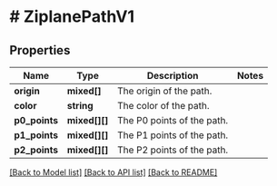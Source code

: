 # # ZiplanePathV1

## Properties

Name | Type | Description | Notes
------------ | ------------- | ------------- | -------------
**origin** | **mixed[]** | The origin of the path. |
**color** | **string** | The color of the path. |
**p0_points** | **mixed[][]** | The P0 points of the path. |
**p1_points** | **mixed[][]** | The P1 points of the path. |
**p2_points** | **mixed[][]** | The P2 points of the path. |

[[Back to Model list]](../../README.md#models) [[Back to API list]](../../README.md#endpoints) [[Back to README]](../../README.md)
